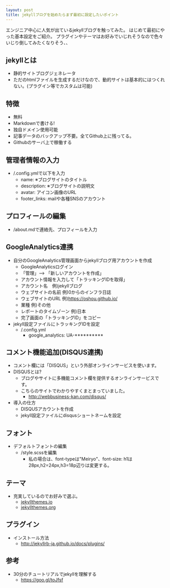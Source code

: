 ```yaml
---
layout: post
title: jekyllブログを始めたらまず最初に設定したいポイント
---
```

エンジニア中心に人気が出ているjekyllブログを触ってみた。
はじめて最初にやった基本設定をご紹介。
プラグインやテーマはお好みでいじれそうなので色々いじり倒してみたくなりそう、、
<!-- more -->

## jekyllとは
- 静的サイトブログジェネレータ
- ただのhtmlファイルを生成するだけなので、動的サイトは基本的にはつくれない。(プラグイン等でカスタムは可能)

## 特徴
- 無料
- Markdownで書ける!
- 独自ドメイン使用可能
- 記事データのバックアップ不要。全てGithub上に残ってる。
- Githubのサーバ上で稼働する

## 管理者情報の入力
- /.config.ymlで以下を入力
  - name: ※ブログサイトのタイトル
  - description: ※ブログサイトの説明文
  - avatar: アイコン画像のURL
  - footer_links: mailや各種SNSのアカウント

## プロフィールの編集
- /about.mdで連絡先、プロフィールを入力

## GoogleAnalytics連携
- 自分のGoogleAnalytics管理画面からjekyllブログ用アカウントを作成
  - GoogleAnalyticsログイン
  - 「管理」--> 「新しいアカウントを作成」
  -  アカウント情報を入力して「トラッキングIDを取得」
    - アカウント名　例)jekyllブログ
    - ウェブサイトの名前 例)0からのインフラ日誌
    - ウェブサイトのURL 例)https://oshou.github.io/
    - 業種 例)その他
    - レポートのタイムゾーン 例)日本
  - 完了画面の「トラッキングID」をコピー
- jekyll設定ファイルにトラッキングIDを設定
  - /.config.yml
    - google_analytics: UA-**********

## コメント機能追加(DISQUS連携)
- コメント欄には「DISQUS」という外部オンラインサービスを使います。
- DISQUSとは?
  - ブログやサイトに多機能コメント欄を提供するオンラインサービスです。
  - こちらのサイトでわかりやすくまとまっていました。
    - http://webbusiness-kan.com/disqus/
- 導入の仕方
  - DISQUSアカウントを作成
  - jekyll設定ファイルにdisqusショートネームを設定

## フォント
- デフォルトフォントの編集
  - /style.scssを編集
    - 私の場合は、font-typeは"Meiryo"、font-size: h1は28px,h2=24px,h3=18p辺りは変更する。

## テーマ
- 充実しているのでお好みで選ぶ。
  - [jekyllthemes.io](https://jekyllthemes.io)
  - [jekyllthemes.org](https://jekyllthemes.org)

## プラグイン
- インストール方法
  - http://jekyllrb-ja.github.io/docs/plugins/

## 参考
- 30分のチュートリアルでjekyllを理解する
  - https://goo.gl/toJfsf
